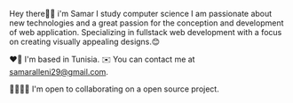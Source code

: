 Hey there👋🏻 i'm Samar
I study computer science
I am passionate about new technologies and a great passion for the conception and development of web application.
Specializing in fullstack  web development with a focus on creating visually appealing designs.😊

❤️🤍 I'm based in Tunisia.
✉️ You can contact me at samaralleni29@gmail.com.

🫱🏻‍🫲🏼 I'm open to collaborating on a open source project.
